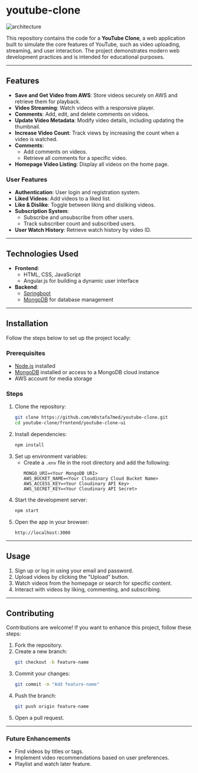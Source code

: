 # youtube-clone

![architecture](https://user-images.githubusercontent.com/45430770/217383891-13c7fe86-a00e-4c1e-b85a-8f7d94630e30.png)

This repository contains the code for a **YouTube Clone**, a web application built to simulate the core features of YouTube, such as video uploading, streaming, and user interaction. The project demonstrates modern web development practices and is intended for educational purposes.

---

## Features
- **Save and Get Video from AWS**: Store videos securely on AWS and retrieve them for playback.  
- **Video Streaming**: Watch videos with a responsive player.
- **Comments**: Add, edit, and delete comments on videos.
- **Update Video Metadata**: Modify video details, including updating the thumbnail.  
- **Increase Video Count**: Track views by increasing the count when a video is watched.   
- **Comments**:  
  - Add comments on videos.  
  - Retrieve all comments for a specific video.  
- **Homepage Video Listing**: Display all videos on the home page.  

### **User Features**  
- **Authentication**: User login and registration system.
- **Liked Videos**: Add videos to a liked list.  
- **Like & Dislike**: Toggle between liking and disliking videos.  
- **Subscription System**:  
  - Subscribe and unsubscribe from other users.  
  - Track subscriber count and subscribed users.  
- **User Watch History**: Retrieve watch history by video ID.  

---

## Technologies Used
- **Frontend**:
  - HTML, CSS, JavaScript
  - Angular.js for building a dynamic user interface
- **Backend**:
  - [Springboot](https://spring.io/projects/spring-boot)
  - [MongoDB](https://www.mongodb.com/) for database management

---

## Installation
Follow the steps below to set up the project locally:

### Prerequisites
- [Node.js](https://nodejs.org/) installed
- [MongoDB](https://www.mongodb.com/) installed or access to a MongoDB cloud instance
- AWS account for media storage

### Steps
1. Clone the repository:
   ```bash
   git clone https://github.com/m0stafa7med/youtube-clone.git
   cd youtube-clone/frontend/youtube-clone-ui
   ```
2. Install dependencies:
   ```bash
   npm install
   ```
3. Set up environment variables:
   - Create a `.env` file in the root directory and add the following:
     ```
     MONGO_URI=<Your MongoDB URI>
     AWS_BUCKET_NAME=<Your Cloudinary Cloud Bucket Name>
     AWS_ACCESS_KEY=<Your Cloudinary API Key>
     AWS_SECRET_KEY=<Your Cloudinary API Secret>
     ```
4. Start the development server:
   ```bash
   npm start
   ```
5. Open the app in your browser:
   ```
   http://localhost:3000
   ```

---

## Usage
1. Sign up or log in using your email and password.
2. Upload videos by clicking the "Upload" button.
3. Watch videos from the homepage or search for specific content.
4. Interact with videos by liking, commenting, and subscribing.

---

## Contributing
Contributions are welcome! If you want to enhance this project, follow these steps:
1. Fork the repository.
2. Create a new branch:
   ```bash
   git checkout -b feature-name
   ```
3. Commit your changes:
   ```bash
   git commit -m "Add feature-name"
   ```
4. Push the branch:
   ```bash
   git push origin feature-name
   ```
5. Open a pull request.

---

### **Future Enhancements**
- Find videos by titles or tags.
- Implement video recommendations based on user preferences.
- Playlist and watch later feature.

